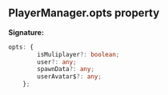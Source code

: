 
## PlayerManager.opts property

**Signature:**

```typescript
opts: {
        isMuliplayer?: boolean;
        user?: any;
        spawnData?: any;
        userAvatar$?: any;
    };
```
